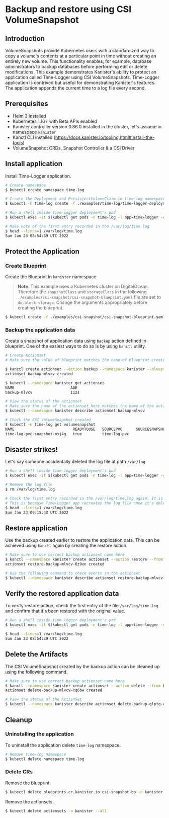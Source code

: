 # Backup and restore using CSI VolumeSnapshot

## Introduction
VolumeSnapshots provide Kubernetes users with a standardized way to copy a volume's contents at a particular point in time without creating an entirely new volume. This functionality enables, for example, database administrators to backup databases before performing edit or delete modifications.
This example demonstrates Kanister's ability to protect an application called Time-Logger using CSI VolumeSnapshots. Time-Logger application is contrived but useful for demonstrating Kanister's features. The application appends the current time to a log file every second.

## Prerequisites

- Helm 3 installed
- Kubernetes 1.16+ with Beta APIs enabled
- Kanister controller version 0.86.0 installed in the cluster, let's assume in namespace `kanister`
- Kanctl CLI installed (https://docs.kanister.io/tooling.html#install-the-tools)
- VolumeSnapshot CRDs, Snapshot Controller & a CSI Driver

## Install application

Install Time-Logger application.

```bash
# Create namespace
$ kubectl create namespace time-log

# Create the Deployment and PersistentVolumeClaim in time-log namespace
$ kubectl -n time-log create -f ./examples/time-log/time-logger-deployment.yaml

# Run a shell inside time-logger deployment's pod
$ kubectl exec -it $(kubectl get pods -n time-log -l app=time-logger -o=jsonpath='{.items[0].metadata.name}') -n time-log -- /bin/bash

# Make note of the first entry recorded in the /var/log/time.log
$ head --lines=1 /var/log/time.log
Sun Jan 23 08:54:39 UTC 2022
```

## Protect the Application

### Create Blueprint

Create the Blueprint in `kanister` namespace

> **Note**:  This example uses a Kubernetes cluster on DigitalOcean. Therefore the `snapshotClass` and `storageClass` in the following `./examples/csi-snapshot/csi-snapshot-blueprint.yaml` file are set to `do-block-storage`. Change the arguments appropriately before creating the blueprint.

```bash
$ kubectl create -f ./examples/csi-snapshot/csi-snapshot-blueprint.yaml -n kanister
```

### Backup the application data

Create a snapshot of application data using `backup` action defined in blueprint. One of the easiest ways to do so is by using `kanctl` utility.

```bash
# Create Actionset
# Make sure the value of blueprint matches the name of blueprint created earlier

$ kanctl create actionset --action backup --namespace kanister --blueprint csi-snapshot-bp --deployment time-log/time-logger
actionset backup-mlvcv created

$ kubectl --namespace kanister get actionset
NAME                         AGE
backup-mlvcv                 112s

# View the status of the actionset
# Make sure the name of the actionset here matches the name of the actionset created above
$ kubectl --namespace kanister describe actionset backup-mlvcv

# Check the CSI VolumeSnapshot created
$ kubectl -n time-log get volumesnapshot
NAME                          READYTOUSE   SOURCEPVC      SOURCESNAPSHOTCONTENT   RESTORESIZE   SNAPSHOTCLASS            SNAPSHOTCONTENT                               CREATIONTIME   AGE
time-log-pvc-snapshot-nxj4g   true         time-log-pvc                           1Gi           do-block-storage   snapcontent-13bc2d1c-6717-47a2-a0b7-4a2f76bd2cb4   58s            58s
```

## Disaster strikes!

Let's say someone accidentally deleted the log file at path `/var/log`

```bash
# Run a shell inside time-logger deployment's pod
$ kubectl exec -it $(kubectl get pods -n time-log -l app=time-logger -o=jsonpath='{.items[0].metadata.name}') -n time-log -- /bin/bash

# Remove the log file
$ rm /var/log/time.log

# Check the first entry recorded in the /var/log/time.log again. It is now replaced with a new entry.
# This is because Time-Logger app recreates the log file once it's deleted and starts adding newer entries to it.
$ head --lines=1 /var/log/time.log
Sun Jan 23 09:15:43 UTC 2022
```

## Restore application

Use the backup created earlier to restore the application data. This can be achieved using `kanctl` again by creating the restore action.

```bash
# Make sure to use correct backup actionset name here
$ kanctl --namespace kanister create actionset --action restore --from backup-mlvcv
actionset restore-backup-mlvcv-6z9xn created

# Use the following command to check events in the actionset
$ kubectl --namespace kanister describe actionset restore-backup-mlvcv-6z9xn
```

## Verify the restored application data

To verify restore action, check the first entry of the file `/var/log/time.log` and confirm that it's been restored with the original value.

```bash
# Run a shell inside time-logger deployment's pod
$ kubectl exec -it $(kubectl get pods -n time-log -l app=time-logger -o=jsonpath='{.items[0].metadata.name}') -n time-log -- /bin/bash

$ head --lines=1 /var/log/time.log
Sun Jan 23 08:54:39 UTC 2022
```

## Delete the Artifacts

The CSI VolumeSnapshot created by the backup action can be cleaned up using the following command.

```bash
# Make sure to use correct backup actionset name here
$ kanctl --namespace kanister create actionset --action delete --from backup-mlvcv
actionset delete-backup-mlvcv-cq6bw created

# View the status of the ActionSet
$ kubectl --namespace kanister describe actionset delete-backup-glptq-cq6bw
```

## Cleanup

### Uninstalling the application

To uninstall the application delete `time-log` namespace.

```bash
# Remove time-log namespace
$ kubectl delete namespace time-log
```

### Delete CRs

Remove the blueprint.

```bash
$ kubectl delete blueprints.cr.kanister.io csi-snapshot-bp -n kanister
```

Remove the actionsets.

```bash
$ kubectl delete actionsets -n kanister --all
```
